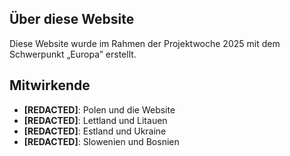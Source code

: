 ## Über diese Website
Diese Website wurde im Rahmen der Projektwoche 2025 mit dem Schwerpunkt „Europa” erstellt.

## Mitwirkende
- **\[REDACTED\]**: Polen und die Website
- **\[REDACTED\]**: Lettland und Litauen
- **\[REDACTED\]**: Estland und Ukraine
- **\[REDACTED\]**: Slowenien und Bosnien